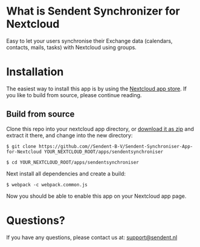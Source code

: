 # What is Sendent Synchronizer for Nextcloud
Easy to let your users synchronise their Exchange data (calendars, contacts, mails, tasks) with Nextcloud using groups.

# Installation
The easiest way to install this app is by using the [Nextcloud app store](https://apps.nextcloud.com/apps/sendentsynchroniser). If you like to build from source, please continue reading.

## Build from source
Clone this repo into your nextcloud app directory, or [download it as zip](https://github.com/Sendent-B-V/Sendent-App-for-Nextcloud/archive/refs/heads/master.zip) and extract it there, and change into the new directory:
``` console
$ git clone https://github.com//Sendent-B-V/Sendent-Synchroniser-App-for-Nextcloud YOUR_NEXTCLOUD_ROOT/apps/sendentsynchroniser

$ cd YOUR_NEXTCLOUD_ROOT/apps/sendentsynchroniser
```

Next install all dependencies and create a build:

```console
$ webpack -c webpack.common.js
```

Now you should be able to enable this app on your Nextcloud app page.

# Questions?
If you have any questions, please contact us at: support@sendent.nl
